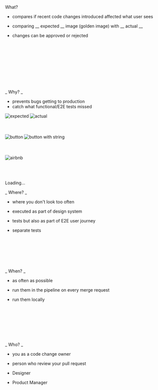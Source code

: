 What?  

 - compares if recent code changes introduced affected what user sees  
   
 - comparing __ expected __ image (golden image)  with __ actual __  
 - changes can be approved or rejected
<br>
<br>
<br>
<br>
<br>
<br>
<br>
<br>
<br>
_ Why? _
  
 - prevents bugs getting to production
 - catch what functional/E2E tests missed  
     
     
![expected](/expected.png) ![actual](/actual.png)  
<br> 
<br>
<br>
![button](/button.png) ![button with string](/button-string.png)  
<br> 
<br>
<br>
![airbnb](/airbnb.png)  
<br> 
<br>
<br>
<div class="wrapper">
<div class="loader">  
<div class="loader-text">
Loading...
</div>
</div>
 
  

_ Where? _  
  
- where you don't look too often  

- executed as part of design system  

- tests but also as part of E2E user journey  

- separate tests  

<br> 
<br>
<br>
<br>
<br>
<br>
_ When? _

- as often as possible  

- run them in the pipeline on every merge request  

- run them locally  
<br>
<br>
<br>
<br>
<br>
<br>

_ Who? _  
  
- you as a code change owner  

- person who review your pull request  

- Designer  

- Product Manager  
<br>
<br>
<br>
<br>
<br>
<br>
